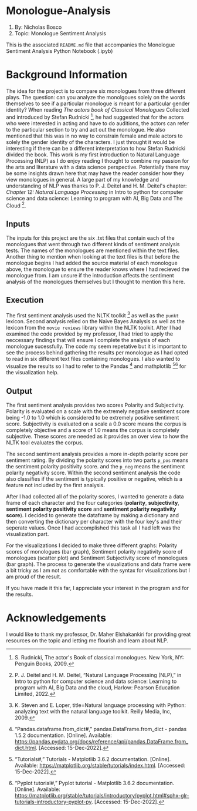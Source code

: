 # Monologue-Analysis
1. By: Nicholas Bosco
2. Topic: Monologue Sentiment Analysis

This is the associated `README.md` file that accompanies the Monologue Sentiment Analysis Python Notebook (.ipyb)

# Background Information

The idea for the project is to compare six monologues from three different plays. The question: can you analyze the monolgoues solely on the words themselves to see if a particular monologue is meant for a particular gender identity? When reading *The actors book of Classical Monologues* Collected and introduced by Stefan Rudnicki [^1], he had suggested that for the actors who were interested in acting and have to do auditions, the actors can refer to the particular section to try and act out the monologue. He also mentioned that this was in no way to constrain female and male actors to solely the gender identity of the characters. I just throught it would be interesting if there can be a different interpretation to how Stefan Rudnicki divided the book. This work is my first introduction to Natural Language Processing (NLP) as I do enjoy reading I thought to combine my passion for the arts and literature with a data science perspective. Potentially there may be some insights drawn here that may have the reader consider how they view monologues in general. A large part of my knowledge and understanding of NLP was thanks to P. J. Deitel and H. M. Deitel's chapter: *Chapter 12: Natural Language Processing* in Intro to python for computer science and data science: Learning to program with AI, Big Data and The Cloud [^2].

[^1]: S. Rudnicki, The actor's Book of classical monologues. New York, NY: Penguin Books, 2009.
[^2]: P. J. Deitel and H. M. Deitel, “Natural Language Processing (NLP),” in Intro to python for computer science and data science: Learning to program with AI, Big Data and the cloud, Harlow: Pearson Education Limited, 2022.


## Inputs

The inputs for this project are the six .txt files that contain each of the monologues that went through two different kinds of sentiment analysis tests. The names of the monologues are mentioned within the text files. Another thing to mention when looking at the text files is that before the monologue begins I had added the source material of each monologue above, the monologue to ensure the reader knows where I had recieved the monologue from. I am unsure if the introduction affects the sentiment analysis of the monologues themselves but I thought to mention this here.


## Execution

The first sentiment analysis used the NLTK toolkit [^3] as well as the `punkt` lexicon. Second analysis relied on the Naive Bayes Analysis as well as the lexicon from the `movie reviews` library within the NLTK toolkit. After I had examined the code provided by my professor, I had tried to apply the neccessary findings that will ensure I complete the analysis of each monologue sucessfully. The code my seem repetative but it is important to see the process behind gathering the results per monologue as I had opted to read in six different text files containing monologues. I also wanted to visualize the results so I had to refer to the Pandas [^4] and mathplotlib [^5][^6] for the visualization help.

[^3]: K. Steven and E. Loper, title=Natural language processing with Python: analyzing text with the natural language toolkit. Reilly Media, Inc, 2009.
[^4]: “Pandas.dataframe.from_dict#,” pandas.DataFrame.from_dict - pandas 1.5.2 documentation. [Online]. Available: https://pandas.pydata.org/docs/reference/api/pandas.DataFrame.from_dict.html. [Accessed: 15-Dec-2022].
[^5]: “Tutorials#,” Tutorials - Matplotlib 3.6.2 documentation. [Online]. Available: https://matplotlib.org/stable/tutorials/index.html. [Accessed: 15-Dec-2022]. 
[^6]: “Pyplot tutorial#,” Pyplot tutorial - Matplotlib 3.6.2 documentation. [Online]. Available: https://matplotlib.org/stable/tutorials/introductory/pyplot.html#sphx-glr-tutorials-introductory-pyplot-py. [Accessed: 15-Dec-2022]. 

## Output

The first sentiment analysis provides two scores Polarity and Subjectivity. Polarity is evaluated on a scale with the extremely negative sentiment score being -1.0 to 1.0 which is considered to be extremely positive sentiment score. Subjectivity is evaluated on a scale a 0.0 score means the corpus is completely objective and a score of 1.0 means the corpus is completely subjective. These scores are needed as it provides an over view to how the NLTK tool evaluates the corpus.

The second sentiment analysis provides a more in-depth polarity score per sentiment rating. By dividing the polarity scores into two parts `p_pos` means the sentiment polarity positivity score. and the `p_neg` means the sentiment polarity negativity score. Within the second sentiment analysis the code also classifies if the sentiment is typically positive or negative, which is a feature not included by the first analysis.

After I had collected all of the polarity scores, I wanted to generate a data frame of each character and the four categories (**polarity**, **subjectivity**, **sentiment polarity positivity score** and **sentiment polarity negativity score**). I decided to generate the dataframe by making a dictionary and then converting the dictionary per character with the four key's and their seperate values. Once I had accomplished this task all I had left was the visualization part.

For the visualizations I decided to make three different graphs: Polarity scores of monologues (bar graph), Sentiment polarity negativity score of monologues (scatter plot) and Sentiment Subjectivity score of monologues (bar graph). The process to generate the visualizations and data frame were a bit tricky as I am not as comfortable with the syntax for visualizations but I am proud of the result.

If you have made it this far, I appreciate your interest in the program and for the results.

# Acknowledgements

I would like to thank my professor, Dr. Maher Elshakankiri for providing great resources on the topic and letting me flourish and learn about NLP.

